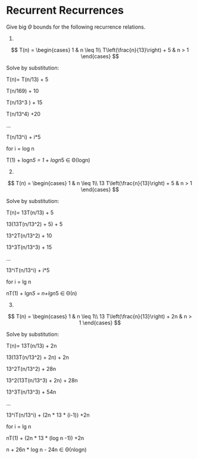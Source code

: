 # Recurrent Recurrences

Give big $\Theta$ bounds for the following recurrence relations.

1.
$$ T(n) =
    \begin{cases}
        1 & n \leq 1\\
        T\left(\frac{n}{13}\right) + 5 & n > 1
    \end{cases}
$$

Solve by substitution:

T(n)= T(n/13) + 5

T(n/169) + 10
      
T(n/13^3 ) + 15
      
T(n/13^4) +20
      
...
      
T(n/13^i) + i*5

for i = log n

T(1) + logn*5 = 1 + logn*5 ∈ Θ(logn)


2.
$$ T(n) =
    \begin{cases}
        1 & n \leq 1\\
        13 T\left(\frac{n}{13}\right) + 5 & n > 1
    \end{cases}
$$

Solve by substitution:

T(n)= 13T(n/13) + 5

13(13T(n/13^2) + 5) + 5

13^2T(n/13^2) + 10

13^3T(n/13^3) + 15

...

13^iT(n/13^i) + i*5

for i = lg n

nT(1) + lgn*5 = n+lgn*5 ∈ Θ(n)


3.
$$ T(n) =
    \begin{cases}
        1 & n \leq 1\\
        13 T\left(\frac{n}{13}\right) + 2n & n > 1
    \end{cases}
$$


Solve by substitution:


T(n)= 13T(n/13) + 2n

13(13T(n/13^2) + 2n) + 2n
      
13^2T(n/13^2) + 28n

13^2(13T(n/13^3) + 2n) + 28n

13^3T(n/13^3) + 54n 

 ...
 
13^iT(n/13^i) + (2n * 13 * (i-1)) +2n  

for i = lg n

nT(1) + (2n * 13 * (log n -1)) +2n

n + 26n * log n - 24n  ∈ Θ(nlogn)
